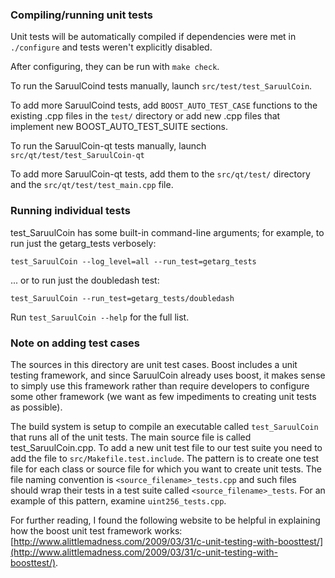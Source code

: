 ### Compiling/running unit tests

Unit tests will be automatically compiled if dependencies were met in `./configure`
and tests weren't explicitly disabled.

After configuring, they can be run with `make check`.

To run the SaruulCoind tests manually, launch `src/test/test_SaruulCoin`.

To add more SaruulCoind tests, add `BOOST_AUTO_TEST_CASE` functions to the existing
.cpp files in the `test/` directory or add new .cpp files that
implement new BOOST_AUTO_TEST_SUITE sections.

To run the SaruulCoin-qt tests manually, launch `src/qt/test/test_SaruulCoin-qt`

To add more SaruulCoin-qt tests, add them to the `src/qt/test/` directory and
the `src/qt/test/test_main.cpp` file.

### Running individual tests

test_SaruulCoin has some built-in command-line arguments; for
example, to run just the getarg_tests verbosely:

    test_SaruulCoin --log_level=all --run_test=getarg_tests

... or to run just the doubledash test:

    test_SaruulCoin --run_test=getarg_tests/doubledash

Run `test_SaruulCoin --help` for the full list.

### Note on adding test cases

The sources in this directory are unit test cases.  Boost includes a
unit testing framework, and since SaruulCoin already uses boost, it makes
sense to simply use this framework rather than require developers to
configure some other framework (we want as few impediments to creating
unit tests as possible).

The build system is setup to compile an executable called `test_SaruulCoin`
that runs all of the unit tests.  The main source file is called
test_SaruulCoin.cpp. To add a new unit test file to our test suite you need 
to add the file to `src/Makefile.test.include`. The pattern is to create 
one test file for each class or source file for which you want to create 
unit tests.  The file naming convention is `<source_filename>_tests.cpp` 
and such files should wrap their tests in a test suite 
called `<source_filename>_tests`. For an example of this pattern, 
examine `uint256_tests.cpp`.

For further reading, I found the following website to be helpful in
explaining how the boost unit test framework works:
[http://www.alittlemadness.com/2009/03/31/c-unit-testing-with-boosttest/](http://www.alittlemadness.com/2009/03/31/c-unit-testing-with-boosttest/).
